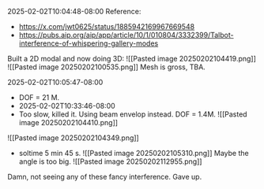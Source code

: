 2025-02-02T10:04:48-08:00
Reference:
- https://x.com/jwt0625/status/1885942169967669548
- https://pubs.aip.org/aip/app/article/10/1/010804/3332399/Talbot-interference-of-whispering-gallery-modes

Built a 2D modal and now doing 3D:
![[Pasted image 20250202104419.png]]
![[Pasted image 20250202100535.png]]
Mesh is gross, TBA.

2025-02-02T10:05:47-08:00
- DOF = 21 M.
- 2025-02-02T10:33:46-08:00
- Too slow, killed it.
Using beam envelop instead. DOF = 1.4M.
![[Pasted image 20250202104410.png]]

![[Pasted image 20250202104349.png]]
- soltime 5 min 45 s.
![[Pasted image 20250202105310.png]]
Maybe the angle is too big.
![[Pasted image 20250202112955.png]]

Damn, not seeing any of these fancy interference. Gave up.



